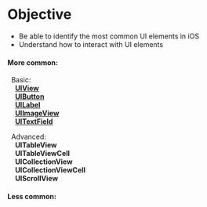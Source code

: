 # Objective
* Be able to identify the most common UI elements in iOS  
* Understand how to interact with UI elements

#### More common: 
&nbsp;&nbsp;Basic:  
&nbsp;&nbsp;&nbsp;&nbsp;**[UIView](https://developer.apple.com/library/ios/documentation/UIKit/Reference/uiview_class/index.html)**  
&nbsp;&nbsp;&nbsp;&nbsp;**[UIButton](https://developer.apple.com/library/ios/documentation/UIKit/Reference/UIButton_Class/)**  
&nbsp;&nbsp;&nbsp;&nbsp;**[UILabel](https://developer.apple.com/library/prerelease/ios/documentation/UIKit/Reference/UILabel_Class/index.html)**  
&nbsp;&nbsp;&nbsp;&nbsp;**[UIImageView](https://developer.apple.com/library/ios/documentation/UIKit/Reference/UIImageView_Class/)**  
&nbsp;&nbsp;&nbsp;&nbsp;**[UITextField](https://developer.apple.com/library/ios/documentation/UIKit/Reference/UITextField_Class/)**  

&nbsp;&nbsp;Advanced:  
&nbsp;&nbsp;&nbsp;&nbsp;**UITableView**  
&nbsp;&nbsp;&nbsp;&nbsp;**UITableViewCell**   
&nbsp;&nbsp;&nbsp;&nbsp;**UICollectionView**  
&nbsp;&nbsp;&nbsp;&nbsp;**UICollectionViewCell**  
&nbsp;&nbsp;&nbsp;&nbsp;**UIScrollView**  

#### Less common:
